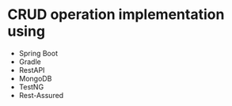 # CRUD operation implementation using
* Spring Boot
* Gradle
* RestAPI
* MongoDB
* TestNG
* Rest-Assured

